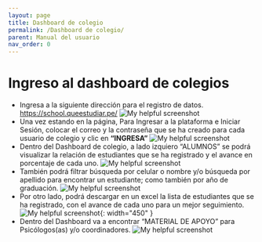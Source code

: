 ```yaml
---
layout: page
title: Dashboard de colegio
permalink: /Dashboard de colegio/
parent: Manual del usuario
nav_order: 0
---
```



# Ingreso al dashboard de colegios
- Ingresa a la siguiente dirección para el registro de datos.
    <https://school.queestudiar.pe/>
    ![My helpful screenshot](https://cdn.discordapp.com/attachments/955522800918085684/1007683715415154708/unknown.png)
- Una vez estando en la página, Para Ingresar a la plataforma e Iniciar Sesión, colocar el correo y la contraseña que se ha creado para cada usuario de colegio y clic en **“INGRESA”**
    ![My helpful screenshot](https://cdn.discordapp.com/attachments/955522800918085684/1007683955706830878/unknown.png)
- Dentro del Dashboard de colegio, a lado izquiero “ALUMNOS” se podrá visualizar la relación de estudiantes que se ha registrado y el avance en porcentaje de cada uno.
    ![My helpful screenshot](https://cdn.discordapp.com/attachments/955522800918085684/1007684292660433057/unknown.png)
- También podrá filtrar búsqueda por celular o nombre y/o búsqueda por apellido para encontrar un estudiante; como también por año de graduación.
    ![My helpful screenshot](https://cdn.discordapp.com/attachments/955522800918085684/1007684597372424222/unknown.png)
- Por otro lado, podrá descargar en un excel la lista de estudiantes que se ha registrado, con el avance de cada uno para un mejor seguimiento.
    ![My helpful screenshot](https://cdn.discordapp.com/attachments/955522800918085684/1007684929980739624/unknown.png){: width="450" }
- Dentro del Dashboard va a encontrar “MATERIAL DE APOYO” para Psicólogos(as) y/o coordinadores.
    ![My helpful screenshot](https://cdn.discordapp.com/attachments/955522800918085684/1007685206234366122/unknown.png)
